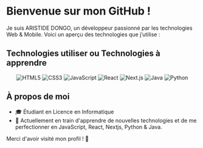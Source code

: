 # Bienvenue sur mon GitHub !

Je suis ARISTIDE DONGO, un développeur passionné par les technologies Web & Mobile. Voici un aperçu des technologies que j’utilise :

## Technologies utiliser ou Technologies à apprendre

<p align="center">
  <img src="https://img.shields.io/badge/HTML5-E34F26?logo=html5&logoColor=white" alt="HTML5" />
  <img src="https://img.shields.io/badge/CSS3-1572B6?logo=css3&logoColor=white" alt="CSS3" />
  <img src="https://img.shields.io/badge/JavaScript-F7DF1E?logo=javascript&logoColor=black" alt="JavaScript" />
  <img src="https://img.shields.io/badge/React-61DAFB?logo=react&logoColor=black" alt="React" />
  <img src="https://img.shields.io/badge/Next.js-000000?logo=nextdotjs&logoColor=white" alt="Next.js" />
  <img src="https://img.shields.io/badge/Java-007396?logo=java&logoColor=white" alt="Java" />
  <img src="https://img.shields.io/badge/Python-3776AB?logo=python&logoColor=white" alt="Python" />
</p>

## À propos de moi
- 🎓 Étudiant en Licence en Informatique
- 🌱 Actuellement en train d'apprendre de nouvelles technologies et de me perfectionner en JavaScript, React, Nextjs, Python & Java.

Merci d'avoir visité mon profil ! 🚀

<!---
AristideDongo/AristideDongo is a ✨ special ✨ repository because its `README.md` (this file) appears on your GitHub profile.
You can click the Preview link to take a look at your changes.
--->

